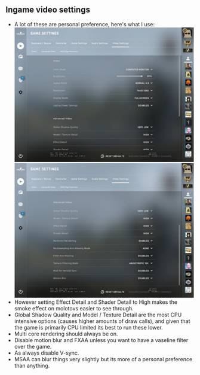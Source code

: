 ## Ingame video settings
- A lot of these are personal preference, here's what I use:  
  ![csgo-video-settings-1](./images/csgo-video-settings-1.jpg)  
  ![csgo-video-settings-2](./images/csgo-video-settings-2.jpg)  
- However setting Effect Detail and Shader Detail to High makes the smoke effect on molotovs easier to see through.  
- Global Shadow Quality and Model / Texture Detail are the most CPU intensive options (causes higher amounts of draw calls), and given that the game is primarily CPU limited its best to run these lower.  
- Multi core rendering should always be on.  
- Disable motion blur and FXAA unless you want to have a vaseline filter over the game.  
- As always disable V-sync.  
- MSAA can blur things very slightly but its more of a personal preference than anything.  